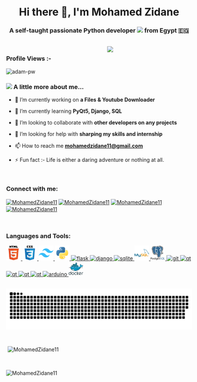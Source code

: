 <!--
###Hi there  👋
**MohamedZidane11/MohamedZidane11** is a ✨ _special_ ✨ repository because its `README.md` (this file) appears on your GitHub profile.

Here are some ideas to get you started:

- 🔭 I’m currently working on ...
- 🌱 I’m currently learning ...
- 👯 I’m looking to collaborate on ...
- 🤔 I’m looking for help with ...
- 💬 Ask me about ...
- 📫 How to reach me: ...
- 😄 Pronouns: ...
- ⚡ Fun fact: ...
-->

<h1 align="center">Hi there 👋, I'm Mohamed Zidane </h1>
<h3 align="center">A self-taught passionate Python developer <img src="https://media.giphy.com/media/WUlplcMpOCEmTGBtBW/giphy.gif" width="30"> from Egypt 🇪🇬 </h3>

<br>

<img align='right' src="https://media.giphy.com/media/M9gbBd9nbDrOTu1Mqx/giphy.gif" width="230">

<p align="right"> <h3>Profile Views :-</h3> <img src="https://komarev.com/ghpvc/?username=MohamedZidane11&label=Profile%20views&color=0e75b6&style=flat"
    alt="adam-pw" />

<br>

### <img src="https://media.giphy.com/media/VgCDAzcKvsR6OM0uWg/giphy.gif" width="50"> A little more about me...

- 🔭 I’m currently working on **a Files & Youtube Downloader**

- 🌱 I’m currently learning **PyQt5, Django, SQL**

- 👯 I’m looking to collaborate with **other developers on any projects**

- 🤝 I’m looking for help with **sharping my skills and internship**

- 📫 How to reach me **mohamedzidane11@gmail.com**

- ⚡ Fun fact :- Life is either a daring adventure or nothing at all.

<br>

<h3 align="left">Connect with me:</h3>
<p align="left">
  <a href="https://www.linkedin.com/in/mohamed-zidane-8884b7264" target="blank"><img align="center"
      src="https://img.icons8.com/?size=96&id=TpMqKvVFD9pP&format=gif"
      alt="MohamedZidane11" height="40" width="40" /></a>
  <a href="https://www.facebook.com/mohamed.zidane.1654/" target="blank"><img align="center"
      src="https://img.icons8.com/?size=96&id=CtrV2SV33rD9&format=gif"
      alt="MohamedZidane11" height="40" width="40" /></a>
  <a href="mailto:mohamedzidane11@gmail.com" target="blank"><img align="center"
      src="https://img.icons8.com/?size=80&id=PyTSIJZVXnpz&format=gif"
      alt="MohamedZidane11" height="40" width="40" /></a>
  <a href="https://github.com/MohamedZidane11" target="blank"><img align="center"
      src="https://s9.gifyu.com/images/icons8-github.gif"
      alt="MohamedZidane11" height="40" width="40" /></a>
</p>

<!-- 
<h3 align="left">Connect with me:</h3>
<p align="left">
  <a href="#" target="blank"><img align="center"
      src="https://raw.githubusercontent.com/rahuldkjain/github-profile-readme-generator/master/src/images/icons/Social/linked-in-alt.svg"
      alt="MohamedZidane11" height="30" width="40" /></a>
  <a href="#" target="blank"><img align="center"
      src="https://raw.githubusercontent.com/rahuldkjain/github-profile-readme-generator/master/src/images/icons/Social/facebook.svg"
      alt="MohamedZidane11" height="30" width="40" /></a>
</p>
-->

<br>

<h3 align="left">Languages and Tools:</h3>
<p align="left"> 
<a href="https://www.w3.org/html/" target="_blank" rel="noreferrer"> <img src="https://raw.githubusercontent.com/devicons/devicon/master/icons/html5/html5-original-wordmark.svg" alt="html5" width="40" height="40"/> </a>
<a href="https://www.w3schools.com/css/" target="_blank" rel="noreferrer"> <img src="https://raw.githubusercontent.com/devicons/devicon/master/icons/css3/css3-original-wordmark.svg" alt="css3" width="40" height="40"/> </a>
<a href="https://tailwindcss.com/" target="_blank" rel="noreferrer"> <img src="https://github.com/devicons/devicon/blob/master/icons/tailwindcss/tailwindcss-original.svg" alt="tailwind" width="40" height="40"/> </a>
<a href="https://www.python.org" target="_blank" rel="noreferrer"> <img src="https://raw.githubusercontent.com/devicons/devicon/master/icons/python/python-original.svg" alt="python" width="40" height="40"/> </a>
<a href="https://flask.palletsprojects.com/" target="_blank" rel="noreferrer"> <img src="https://www.vectorlogo.zone/logos/palletsprojects_flask/palletsprojects_flask-ar21~v2.svg" alt="flask" width="40" height="40"/> </a>
<a href="https://www.djangoproject.com/" target="_blank" rel="noreferrer"> <img src="https://cdn.worldvectorlogo.com/logos/django.svg" alt="django" width="40" height="40"/> </a>
<a href="https://www.sqlite.org/" target="_blank" rel="noreferrer"> <img src="https://www.vectorlogo.zone/logos/sqlite/sqlite-icon.svg" alt="sqlite" width="40" height="40"/> </a>
<a href="https://www.mysql.com/" target="_blank" rel="noreferrer"> <img src="https://raw.githubusercontent.com/devicons/devicon/master/icons/mysql/mysql-original-wordmark.svg" alt="mysql" width="40" height="40"/> </a>
<a href="https://www.postgresql.org" target="_blank" rel="noreferrer"> <img src="https://raw.githubusercontent.com/devicons/devicon/master/icons/postgresql/postgresql-original-wordmark.svg" alt="postgresql" width="40" height="40"/> </a>
<a href="https://git-scm.com/" target="_blank" rel="noreferrer"> <img src="https://www.vectorlogo.zone/logos/git-scm/git-scm-icon.svg" alt="git" width="40" height="40"/> </a>
<a href="https://www.qt.io/" target="_blank" rel="noreferrer"> <img src="https://upload.wikimedia.org/wikipedia/commons/0/0b/Qt_logo_2016.svg" alt="qt" width="40" height="40"/> </a>
<a href="https://www.qt.io/" target="_blank" rel="noreferrer"> <img src="https://camo.githubusercontent.com/2e3402a95bea6acba7dd5d26566d797607b63a6bdec43942c8286fbf7db4a177/68747470733a2f2f63646e2e6a7364656c6976722e6e65742f67682f64657669636f6e732f64657669636f6e2f69636f6e732f6769746875622f6769746875622d6f726967696e616c2e737667" alt="qt" width="40" height="40"/> </a>
<a href="https://www.qt.io/" target="_blank" rel="noreferrer"> <img src="https://camo.githubusercontent.com/c0106b7acfd9bd8b132a11af457155dacc14b6e46f3de0508bd63e6b5c2f76cc/68747470733a2f2f63646e2e6a7364656c6976722e6e65742f67682f64657669636f6e732f64657669636f6e2f69636f6e732f7079636861726d2f7079636861726d2d6f726967696e616c2e737667" alt="qt" width="40" height="40"/> </a>
<a href="https://www.qt.io/" target="_blank" rel="noreferrer"> <img src="https://upload.wikimedia.org/wikipedia/commons/0/0b/Qt_logo_2016.svg" alt="qt" width="40" height="40"/> </a>
<a href="https://www.arduino.cc/" target="_blank" rel="noreferrer"> <img src="https://cdn.worldvectorlogo.com/logos/arduino-1.svg" alt="arduino" width="40" height="40"/> </a>
<a href="https://www.docker.com/" target="_blank" rel="noreferrer"> <img src="https://raw.githubusercontent.com/devicons/devicon/master/icons/docker/docker-original-wordmark.svg" alt="docker" width="40" height="40"/> </a>
</p>

<p>&nbsp;<img align="center" src="https://raw.githubusercontent.com/pythondeveloper6/pythondeveloper6/output/snake.svg"
    alt="MohamedZidane11" /></p>

<br>

<p>&nbsp;<img align="center" src="https://github-readme-stats.vercel.app/api?username=MohamedZidane11&show_icons=true&theme=radical"
    alt="MohamedZidane11" /></p>

<br>

<p><img align="center" src="https://github-readme-streak-stats.herokuapp.com/?user=MohamedZidane11&theme=monokai&background=0d1117&date_format=M%20j%5B%2C%20Y%5D" alt="MohamedZidane11" /></p>
